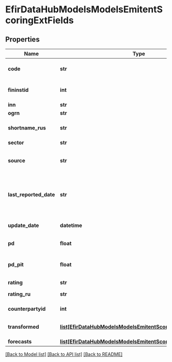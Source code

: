 # EfirDataHubModelsModelsEmitentScoringExtFields

## Properties
Name | Type | Description | Notes
------------ | ------------- | ------------- | -------------
**code** | **str** | значение Code из запроса (ИНН или ОГРН) | [optional] 
**fininstid** | **int** | Идентификатор эмитента в БД Интерфакс | [optional] 
**inn** | **str** | ИНН эмитента | [optional] 
**ogrn** | **str** | ОГРН эмитента | [optional] 
**shortname_rus** | **str** | Краткое наименование компании | [optional] 
**sector** | **str** | Отрасль эмитента | [optional] 
**source** | **str** | Тип отчетности, по которой сформированы значения | [optional] 
**last_reported_date** | **str** | дата окончания отчетности, по которой был рассчитан расширенный скоринг | [optional] 
**update_date** | **datetime** | дата расчета расширенного скоринга | [optional] 
**pd** | **float** | Вероятность дефолта в процентах | [optional] 
**pd_pit** | **float** | Вероятность дефолта в процентах, откорректированная на дату вызова | [optional] 
**rating** | **str** | Рейтинг | [optional] 
**rating_ru** | **str** | Рейтинг по национальной шкале | [optional] 
**counterpartyid** | **int** | Идентификатор контрагента | [optional] 
**transformed** | [**list[EfirDataHubModelsModelsEmitentScoringExtTransformed]**](EfirDataHubModelsModelsEmitentScoringExtTransformed.md) | Трансформированные коэффициенты (вероятности в %) | [optional] 
**forecasts** | [**list[EfirDataHubModelsModelsEmitentScoringExtForecast]**](EfirDataHubModelsModelsEmitentScoringExtForecast.md) | Прогнозы | [optional] 

[[Back to Model list]](../README.md#documentation-for-models) [[Back to API list]](../README.md#documentation-for-api-endpoints) [[Back to README]](../README.md)

